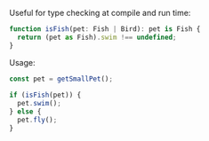 Useful for type checking at compile and run time:

```typescript
function isFish(pet: Fish | Bird): pet is Fish {
  return (pet as Fish).swim !== undefined;
}
```

Usage:

```typescript
const pet = getSmallPet();
 
if (isFish(pet)) {
  pet.swim();
} else {
  pet.fly();
}
```

